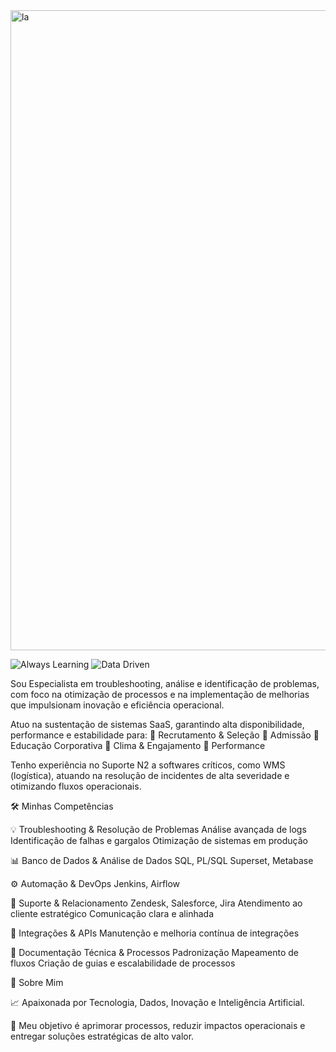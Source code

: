 <img width="1536" height="1024" alt="la" src="https://github.com/user-attachments/assets/a38cfb96-0d30-4232-9478-aecb9fbccdf1" />

<img src="https://img.shields.io/badge/🚀%20Always%20Learning-Tech-blue" alt="Always Learning"> <img src="https://img.shields.io/badge/💻%20Data%20Driven-Success-brightgreen" alt="Data Driven">

Sou Especialista em troubleshooting, análise e identificação de problemas, com foco na otimização de processos e na implementação de melhorias que impulsionam inovação e eficiência operacional.

Atuo na sustentação de sistemas SaaS, garantindo alta disponibilidade, performance e estabilidade para:
📌 Recrutamento & Seleção
📌 Admissão
📌 Educação Corporativa
📌 Clima & Engajamento
📌 Performance

Tenho experiência no Suporte N2 a softwares críticos, como WMS (logística), atuando na resolução de incidentes de alta severidade e otimizando fluxos operacionais.

🛠 Minhas Competências

💡 Troubleshooting & Resolução de Problemas
Análise avançada de logs
Identificação de falhas e gargalos
Otimização de sistemas em produção

📊 Banco de Dados & Análise de Dados
SQL, PL/SQL
Superset, Metabase

⚙️ Automação & DevOps
Jenkins, Airflow

🤝 Suporte & Relacionamento
Zendesk, Salesforce, Jira
Atendimento ao cliente estratégico
Comunicação clara e alinhada

🔌 Integrações & APIs
Manutenção e melhoria contínua de integrações

📄 Documentação Técnica & Processos
Padronização
Mapeamento de fluxos
Criação de guias e escalabilidade de processos

🌟 Sobre Mim

📈 Apaixonada por Tecnologia, Dados, Inovação e Inteligência Artificial.

🎯 Meu objetivo é aprimorar processos, reduzir impactos operacionais e entregar soluções estratégicas de alto valor.

